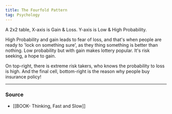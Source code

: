 ```yaml
---
title: The Fourfold Pattern
tag: Psychology 
---
```


A 2x2 table, X-axis is Gain & Loss. Y-axis is Low & High Probability. 

High Probability and gain leads to fear of loss, and that's when people are ready to 'lock on something sure', as they thing something is better than nothing. Low probability but with gain makes lottery popular. It's risk seeking, a hope to gain. 

On top-right, there is extreme risk takers, who knows the probability to loss is high. And the final cell, bottom-right is the reason why people buy insurance policy! 

--- 
### Source 
- [[BOOK- Thinking, Fast and Slow]]
